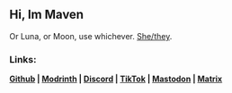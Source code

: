 ## **Hi, Im Maven**
Or Luna, or Moon, use whichever. [She/they](https://en.pronouns.page/@M0on9).

### Links:
**[Github](https://github.com/M0on9)  |  [Modrinth](https://modrinth.com/user/M0on9)  |  [Discord](https://discord.com/invite/Fv69VFfU)  |  [TikTok](https://tiktok.com/@M0on9_)  |  [Mastodon](https://mastodon.social/@M0on9)  |  [Matrix](https://matrix.to/#/@m0on9_:matrix.org)**
